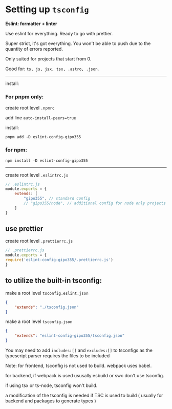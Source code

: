 # Setting up `tsconfig`

**Eslint: formatter + linter**

Use eslint for everything. Ready to go with prettier.

Super strict, it's got everything. You won't be able to push due to the quantity of errors reported.

Only suited for projects that start from 0.

Good for: `ts, js, jsx, tsx, .astro, .json`.

--- 

install:

### For pnpm only:

create root level `.npmrc`

add line `auto-install-peers=true`

install:

`pnpm add -D eslint-config-gipo355`

### for npm:

`npm install -D eslint-config-gipo355`

---

create root level `.eslintrc.js` 
```js 
// .eslintrc.js
module.exports = {
    extends: [
        "gipo355", // standard config
        // "gipo355/node", // additional config for node only projects
    ]
}
```

## use prettier

create root level `.prettierrc.js`
```js
// .prettierrc.js
module.exports = {
require('eslint-config-gipo355/.prettierrc.js')
}
```

## to utilize the built-in tsconfig:

make a root level `tsconfig.eslint.json` 
```json
{
    "extends": "./tsconfig.json"
}
```

make a root level `tsconfig.json`
```json
{
    "extends": "eslint-config-gipo355/tsconfig.json"
}
```

You may need to add `includes:[]` and `excludes:[]` to tsconfigs as the typescript parser requires the files to be included

Note:
for frontend, tsconfig is not used to build. webpack uses babel.

for backend, if webpack is used ususally esbuild or swc don't use tsconfig.

if using tsx or ts-node, tsconfig won't build.

a modification of the tsconfig is needed if TSC is used to build ( usually for backend and packages to generate types )
